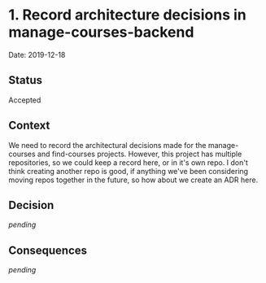# 1. Record architecture decisions in manage-courses-backend

Date: 2019-12-18

## Status

Accepted

## Context

We need to record the architectural decisions made for the manage-courses and
find-courses projects. However, this project has multiple repositories, so we
could keep a record here, or in it's own repo. I don't think creating another
repo is good, if anything we've been considering moving repos together in the
future, so how about we create an ADR here.

## Decision

_pending_

## Consequences

_pending_
